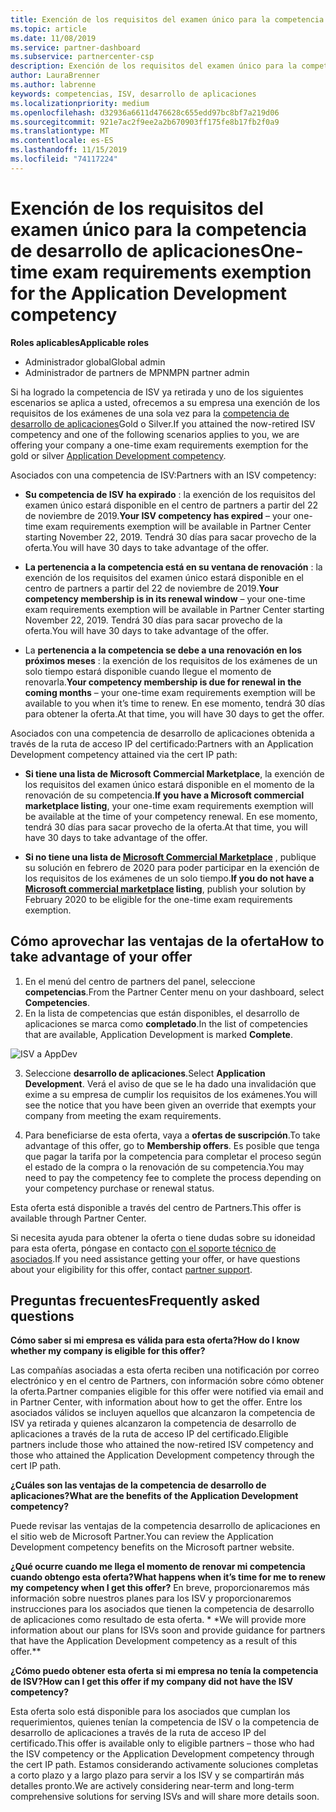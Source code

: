 ```yaml
---
title: Exención de los requisitos del examen único para la competencia de desarrollo de aplicaciones | Centro de Partners
ms.topic: article
ms.date: 11/08/2019
ms.service: partner-dashboard
ms.subservice: partnercenter-csp
description: Exención de los requisitos del examen único para la competencia de desarrollo de aplicaciones
author: LauraBrenner
ms.author: labrenne
keywords: competencias, ISV, desarrollo de aplicaciones
ms.localizationpriority: medium
ms.openlocfilehash: d32936a6611d476628c655edd97bc8bf7a219d06
ms.sourcegitcommit: 921e7ac2f9ee2a2b670903ff175fe8b17fb2f0a9
ms.translationtype: MT
ms.contentlocale: es-ES
ms.lasthandoff: 11/15/2019
ms.locfileid: "74117224"
---
```

# <a name="one-time-exam-requirements-exemption-for-the-application-development-competency"></a><span data-ttu-id="4613c-104">Exención de los requisitos del examen único para la competencia de desarrollo de aplicaciones</span><span class="sxs-lookup"><span data-stu-id="4613c-104">One-time exam requirements exemption for the Application Development competency</span></span>

<span data-ttu-id="4613c-105">**Roles aplicables**</span><span class="sxs-lookup"><span data-stu-id="4613c-105">**Applicable roles**</span></span>

- <span data-ttu-id="4613c-106">Administrador global</span><span class="sxs-lookup"><span data-stu-id="4613c-106">Global admin</span></span>
- <span data-ttu-id="4613c-107">Administrador de partners de MPN</span><span class="sxs-lookup"><span data-stu-id="4613c-107">MPN partner admin</span></span>

<span data-ttu-id="4613c-108">Si ha logrado la competencia de ISV ya retirada y uno de los siguientes escenarios se aplica a usted, ofrecemos a su empresa una exención de los requisitos de los exámenes de una sola vez para la [competencia de desarrollo de aplicaciones](https://partner.microsoft.com/membership/application-development-competency)Gold o Silver.</span><span class="sxs-lookup"><span data-stu-id="4613c-108">If you attained the now-retired ISV competency and one of the following scenarios applies to you, we are offering your company a one-time exam requirements exemption for the gold or silver [Application Development competency](https://partner.microsoft.com/membership/application-development-competency).</span></span> 

<span data-ttu-id="4613c-109">Asociados con una competencia de ISV:</span><span class="sxs-lookup"><span data-stu-id="4613c-109">Partners with an ISV competency:</span></span>

- <span data-ttu-id="4613c-110">**Su competencia de ISV ha expirado** : la exención de los requisitos del examen único estará disponible en el centro de partners a partir del 22 de noviembre de 2019.</span><span class="sxs-lookup"><span data-stu-id="4613c-110">**Your ISV competency has expired** – your one-time exam requirements exemption will be available in Partner Center starting November 22, 2019.</span></span> <span data-ttu-id="4613c-111">Tendrá 30 días para sacar provecho de la oferta.</span><span class="sxs-lookup"><span data-stu-id="4613c-111">You will have 30 days to take advantage of the offer.</span></span> 

- <span data-ttu-id="4613c-112">**La pertenencia a la competencia está en su ventana de renovación** : la exención de los requisitos del examen único estará disponible en el centro de partners a partir del 22 de noviembre de 2019.</span><span class="sxs-lookup"><span data-stu-id="4613c-112">**Your competency membership is in its renewal window** – your one-time exam requirements exemption will be available in Partner Center starting November 22, 2019.</span></span> <span data-ttu-id="4613c-113">Tendrá 30 días para sacar provecho de la oferta.</span><span class="sxs-lookup"><span data-stu-id="4613c-113">You will have 30 days to take advantage of the offer.</span></span> 

- <span data-ttu-id="4613c-114">La **pertenencia a la competencia se debe a una renovación en los próximos meses** : la exención de los requisitos de los exámenes de un solo tiempo estará disponible cuando llegue el momento de renovarla.</span><span class="sxs-lookup"><span data-stu-id="4613c-114">**Your competency membership is due for renewal in the coming months** – your one-time exam requirements exemption will be available to you when it’s time to renew.</span></span> <span data-ttu-id="4613c-115">En ese momento, tendrá 30 días para obtener la oferta.</span><span class="sxs-lookup"><span data-stu-id="4613c-115">At that time, you will have 30 days to get the offer.</span></span>

<span data-ttu-id="4613c-116">Asociados con una competencia de desarrollo de aplicaciones obtenida a través de la ruta de acceso IP del certificado:</span><span class="sxs-lookup"><span data-stu-id="4613c-116">Partners with an Application Development competency attained via the cert IP path:</span></span>

- <span data-ttu-id="4613c-117">**Si tiene una lista de Microsoft Commercial Marketplace**, la exención de los requisitos del examen único estará disponible en el momento de la renovación de su competencia.</span><span class="sxs-lookup"><span data-stu-id="4613c-117">**If you have a Microsoft commercial marketplace listing**, your one-time exam requirements exemption will be available at the time of your competency renewal.</span></span> <span data-ttu-id="4613c-118">En ese momento, tendrá 30 días para sacar provecho de la oferta.</span><span class="sxs-lookup"><span data-stu-id="4613c-118">At that time, you will have 30 days to take advantage of the offer.</span></span>

- <span data-ttu-id="4613c-119">**Si no tiene una lista de [Microsoft Commercial Marketplace](https://azure.microsoft.com/overview/commercial-marketplace/)** , publique su solución en febrero de 2020 para poder participar en la exención de los requisitos de los exámenes de un solo tiempo.</span><span class="sxs-lookup"><span data-stu-id="4613c-119">**If you do not have a [Microsoft commercial marketplace](https://azure.microsoft.com/overview/commercial-marketplace/) listing**, publish your solution by February 2020 to be eligible for the one-time exam requirements exemption.</span></span>

## <a name="how-to-take-advantage-of-your-offer"></a><span data-ttu-id="4613c-120">Cómo aprovechar las ventajas de la oferta</span><span class="sxs-lookup"><span data-stu-id="4613c-120">How to take advantage of your offer</span></span>

1. <span data-ttu-id="4613c-121">En el menú del centro de partners del panel, seleccione **competencias**.</span><span class="sxs-lookup"><span data-stu-id="4613c-121">From the Partner Center menu on your dashboard, select **Competencies**.</span></span>
2. <span data-ttu-id="4613c-122">En la lista de competencias que están disponibles, el desarrollo de aplicaciones se marca como **completado**.</span><span class="sxs-lookup"><span data-stu-id="4613c-122">In the list of competencies that are available, Application Development is marked **Complete**.</span></span>

![ISV a AppDev](images/appdev.png)

3. <span data-ttu-id="4613c-124">Seleccione **desarrollo de aplicaciones**.</span><span class="sxs-lookup"><span data-stu-id="4613c-124">Select **Application Development**.</span></span> <span data-ttu-id="4613c-125">Verá el aviso de que se le ha dado una invalidación que exime a su empresa de cumplir los requisitos de los exámenes.</span><span class="sxs-lookup"><span data-stu-id="4613c-125">You will see the notice that you have been given an override that exempts your company from meeting the exam requirements.</span></span> 

4. <span data-ttu-id="4613c-126">Para beneficiarse de esta oferta, vaya a **ofertas de suscripción**.</span><span class="sxs-lookup"><span data-stu-id="4613c-126">To take advantage of this offer, go to **Membership offers**.</span></span> <span data-ttu-id="4613c-127">Es posible que tenga que pagar la tarifa por la competencia para completar el proceso según el estado de la compra o la renovación de su competencia.</span><span class="sxs-lookup"><span data-stu-id="4613c-127">You may need to pay the competency fee to complete the process depending on your competency purchase or renewal status.</span></span> 

<span data-ttu-id="4613c-128">Esta oferta está disponible a través del centro de Partners.</span><span class="sxs-lookup"><span data-stu-id="4613c-128">This offer is available through Partner Center.</span></span>

<span data-ttu-id="4613c-129">Si necesita ayuda para obtener la oferta o tiene dudas sobre su idoneidad para esta oferta, póngase en contacto [con el soporte técnico de asociados](https://partner.microsoft.com/Support).</span><span class="sxs-lookup"><span data-stu-id="4613c-129">If you need assistance getting your offer, or have questions about your eligibility for this offer, contact [partner support](https://partner.microsoft.com/Support).</span></span> 

## <a name="frequently-asked-questions"></a><span data-ttu-id="4613c-130">Preguntas frecuentes</span><span class="sxs-lookup"><span data-stu-id="4613c-130">Frequently asked questions</span></span>

<span data-ttu-id="4613c-131">**Cómo saber si mi empresa es válida para esta oferta?**</span><span class="sxs-lookup"><span data-stu-id="4613c-131">**How do I know whether my company is eligible for this offer?**</span></span>

<span data-ttu-id="4613c-132">Las compañías asociadas a esta oferta reciben una notificación por correo electrónico y en el centro de Partners, con información sobre cómo obtener la oferta.</span><span class="sxs-lookup"><span data-stu-id="4613c-132">Partner companies eligible for this offer were notified via email and in Partner Center, with information about how to get the offer.</span></span> <span data-ttu-id="4613c-133">Entre los asociados válidos se incluyen aquellos que alcanzaron la competencia de ISV ya retirada y quienes alcanzaron la competencia de desarrollo de aplicaciones a través de la ruta de acceso IP del certificado.</span><span class="sxs-lookup"><span data-stu-id="4613c-133">Eligible partners include those who attained the now-retired ISV competency and those who attained the Application Development competency through the cert IP path.</span></span> 

<span data-ttu-id="4613c-134">**¿Cuáles son las ventajas de la competencia de desarrollo de aplicaciones?**</span><span class="sxs-lookup"><span data-stu-id="4613c-134">**What are the benefits of the Application Development competency?**</span></span>

<span data-ttu-id="4613c-135">Puede revisar las ventajas de la competencia desarrollo de aplicaciones en el sitio web de Microsoft Partner.</span><span class="sxs-lookup"><span data-stu-id="4613c-135">You can review the Application Development competency benefits on the Microsoft partner website.</span></span> 

<span data-ttu-id="4613c-136">**¿Qué ocurre cuando me llega el momento de renovar mi competencia cuando obtengo esta oferta?**</span><span class="sxs-lookup"><span data-stu-id="4613c-136">**What happens when it’s time for me to renew my competency when I get this offer?**</span></span> <span data-ttu-id="4613c-137">En breve, proporcionaremos más información sobre nuestros planes para los ISV y proporcionaremos instrucciones para los asociados que tienen la competencia de desarrollo de aplicaciones como resultado de esta oferta. \* \*</span><span class="sxs-lookup"><span data-stu-id="4613c-137">We will provide more information about our plans for ISVs soon and provide guidance for partners that have the Application Development competency as a result of this offer.\*\*</span></span>  

<span data-ttu-id="4613c-138">**¿Cómo puedo obtener esta oferta si mi empresa no tenía la competencia de ISV?**</span><span class="sxs-lookup"><span data-stu-id="4613c-138">**How can I get this offer if my company did not have the ISV competency?**</span></span>

<span data-ttu-id="4613c-139">Esta oferta solo está disponible para los asociados que cumplan los requerimientos, quienes tenían la competencia de ISV o la competencia de desarrollo de aplicaciones a través de la ruta de acceso IP del certificado.</span><span class="sxs-lookup"><span data-stu-id="4613c-139">This offer is available only to eligible partners – those who had the ISV competency or the Application Development competency through the cert IP path.</span></span> <span data-ttu-id="4613c-140">Estamos considerando activamente soluciones completas a corto plazo y a largo plazo para servir a los ISV y se compartirán más detalles pronto.</span><span class="sxs-lookup"><span data-stu-id="4613c-140">We are actively considering near-term and long-term comprehensive solutions for serving ISVs and will share more details soon.</span></span> 


